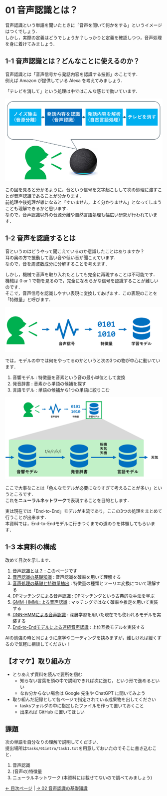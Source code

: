 # 01 音声認識とは？

音声認識という単語を聞いたときに「音声を聞いて何かをする」というイメージはつくでしょう．  
しかし，実際の定義はどうでしょうか？しっかりと定義を確認しつつ，音声処理を身に着けてみましょう．

## 1-1 音声認識とは？どんなことに使えるのか？

音声認識とは「音声信号から発話内容を認識する技術」のことです．  
例えば Amazon が提供している Alexa を考えてみましょう．

「テレビを消して」という処理は中ではこんな感じで動いています．

![alexa](./img/alexa.png)

この図を見ると分かるように，音という信号を文字起こしして次の処理に渡すことが音声認識であることが分かります．  
前処理や後処理が雑になると「すいません，よく分かりません」となってしまうことも理解できるかと思います．  
なので，音声認識以外の音源分離や自然言語処理も幅広い研究が行われています．

## 1-2 音声を認識するとは

音というのはどうやって聞こえているのか意識したことはありますか？  
耳の奥の方で振動して高い音や低い音が聞こえています．  
なので，音を周波数成分に分解することを考えます．

しかし，機械で音声を取り入れたとしても完全に再現することは不可能です．  
機械は 0 or 1 で物を見るので，完全になめらかな信号を認識することが難しいのです．  
そこで，音声信号を認識しやすい表現に変換してあげます．この表現のことを「特徴量」と呼びます．

![tokuchouryou](./img/tokuchoryou.png)

では，モデルの中では何をやってるのかというと次の3つの物が中心に動いています．

1. 音響モデル : 特徴量を音素という音の最小単位として変換
2. 発音辞書 : 音素から単語の候補を探す
3. 言語モデル : 単語の候補から1つの単語に絞りこむ

![model](./img/model.png)

ここで大事なことは「色んなモデルが必要になりすぎて考えることが多い」というところです．  
これを**ニューラルネットワーク**で表現することを目的とします．

実は現在では「End-to-End」モデルが主流であり，ここの3つの処理をまとめて行うことが出来ます．  
本資料では，End-to-Endモデルに行きつくまでの道のりを体験してもらいます．

## 1-3 本資料の構成

改めて目次を示します．

1. [音声認識とは？](./01intro.md) : このページです
2. [音声認識の基礎知識](./02basic.md) : 音声認識を確率を用いて理解する
3. [音声処理の基礎と特徴量抽出](./03features.md) : 特徴量の種類とフーリエ変換について理解する
4. [DPマッチングによる音声認識](./04dp.md) : DPマッチングという古典的な手法を学ぶ
5. [GMM-HMMによる音声認識](./05GMM-HMM.md) : マッチングではなく確率や推定を用いて実装する
6. [DNN-HMMによる音声認識](./06DNN-HMM.md) : 深層学習を用いた現在でも使われるモデルを実装する
7. [End-to-Endモデルによる連続音声認識](./07END2END.md) : 上位互換モデルを実装する

AIの勉強の時と同じように座学やコーディングを挟みますが，難しければ緩くするので気軽に相談してください！

## 【オマケ】取り組み方

- とりあえず資料を読んで要所を掴む
  - 知らない言葉を頭の中で説明できれば次に進む，という形で進めるといい
  - なお分からない場合は Google 先生や ChatGPT に聞いてみよう
- 取り組んだ記録として各ページで指定されている成果物を出してください
  - tasksフォルダの中に指定したファイルを作って置いておくこと
  - 出来れば GitHub に置いてほしい

## 課題

次の単語を自分なりの理解で説明してください．  
提出場所は`tasks/01intro/task1.txt`を用意しておいたのでそこに書き込むこと．

1. 音声認識
2. (音声の)特徴量
3. ニューラルネットワーク (本資料には載せてないので調べてみましょう)

[<- 目次ページ](../index.md) | [-> 02 音声認識の基礎知識](./02basic.md)
